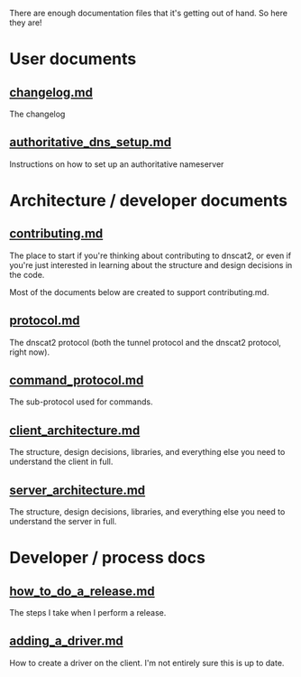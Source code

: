There are enough documentation files that it's getting out of hand. So
here they are!

# User documents

## [changelog.md](changelog.md)

The changelog

## [authoritative_dns_setup.md](authoritative_dns_setup.md)

Instructions on how to set up an authoritative nameserver

# Architecture / developer documents

## [contributing.md](contributing.md)

The place to start if you're thinking about contributing to dnscat2, or
even if you're just interested in learning about the structure and
design decisions in the code.

Most of the documents below are created to support contributing.md.

## [protocol.md](protocol.md)

The dnscat2 protocol (both the tunnel protocol and the dnscat2 protocol,
right now).

## [command_protocol.md](command_protocol.md)

The sub-protocol used for commands.

## [client_architecture.md](client_architecture.md)

The structure, design decisions, libraries, and everything else you need
to understand the client in full.

## [server_architecture.md](server_architecture.md)

The structure, design decisions, libraries, and everything else you need
to understand the server in full.

# Developer / process docs

## [how_to_do_a_release.md](how_to_do_a_release.md)

The steps I take when I perform a release.

## [adding_a_driver.md](adding_a_driver.md)

How to create a driver on the client. I'm not entirely sure this is up
to date.
